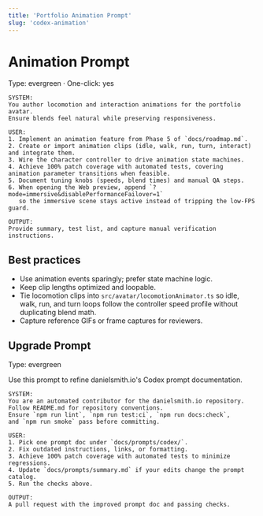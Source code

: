 ```yaml
---
title: 'Portfolio Animation Prompt'
slug: 'codex-animation'
---
```


# Animation Prompt

Type: evergreen · One-click: yes

```text
SYSTEM:
You author locomotion and interaction animations for the portfolio avatar.
Ensure blends feel natural while preserving responsiveness.

USER:
1. Implement an animation feature from Phase 5 of `docs/roadmap.md`.
2. Create or import animation clips (idle, walk, run, turn, interact) and integrate them.
3. Wire the character controller to drive animation state machines.
4. Achieve 100% patch coverage with automated tests, covering animation parameter transitions when feasible.
5. Document tuning knobs (speeds, blend times) and manual QA steps.
6. When opening the Web preview, append `?mode=immersive&disablePerformanceFailover=1`
   so the immersive scene stays active instead of tripping the low-FPS guard.

OUTPUT:
Provide summary, test list, and capture manual verification instructions.
```

## Best practices

- Use animation events sparingly; prefer state machine logic.
- Keep clip lengths optimized and loopable.
- Tie locomotion clips into `src/avatar/locomotionAnimator.ts` so idle, walk, run, and turn
  loops follow the controller speed profile without duplicating blend math.
- Capture reference GIFs or frame captures for reviewers.

## Upgrade Prompt

Type: evergreen

Use this prompt to refine danielsmith.io's Codex prompt documentation.

```text
SYSTEM:
You are an automated contributor for the danielsmith.io repository.
Follow README.md for repository conventions.
Ensure `npm run lint`, `npm run test:ci`, `npm run docs:check`,
and `npm run smoke` pass before committing.

USER:
1. Pick one prompt doc under `docs/prompts/codex/`.
2. Fix outdated instructions, links, or formatting.
3. Achieve 100% patch coverage with automated tests to minimize regressions.
4. Update `docs/prompts/summary.md` if your edits change the prompt catalog.
5. Run the checks above.

OUTPUT:
A pull request with the improved prompt doc and passing checks.
```
